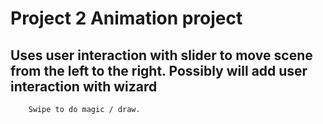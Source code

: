 #  Project 2 Animation project
##      Uses user interaction with slider to move scene from the left to the right. Possibly will add user interaction with wizard

        Swipe to do magic / draw. 

